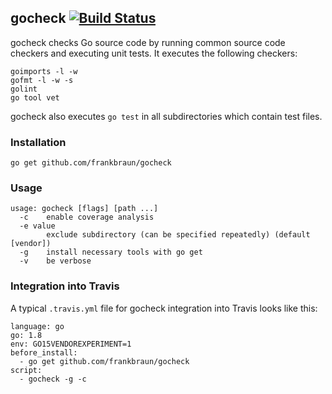 ## gocheck [![Build Status](https://img.shields.io/travis/frankbraun/gocheck.svg?style=flat-square)](https://travis-ci.org/frankbraun/gocheck)

gocheck checks Go source code by running common source code checkers and
executing unit tests. It executes the following checkers:

```
goimports -l -w
gofmt -l -w -s
golint
go tool vet
```

gocheck also executes `go test` in all subdirectories which contain test files.


### Installation

```
go get github.com/frankbraun/gocheck
```


### Usage

```
usage: gocheck [flags] [path ...]
  -c    enable coverage analysis
  -e value
        exclude subdirectory (can be specified repeatedly) (default [vendor])
  -g    install necessary tools with go get
  -v    be verbose
```


### Integration into Travis

A typical `.travis.yml` file for gocheck integration into Travis looks like this:

```
language: go
go: 1.8
env: GO15VENDOREXPERIMENT=1
before_install:
  - go get github.com/frankbraun/gocheck
script:
  - gocheck -g -c
```
